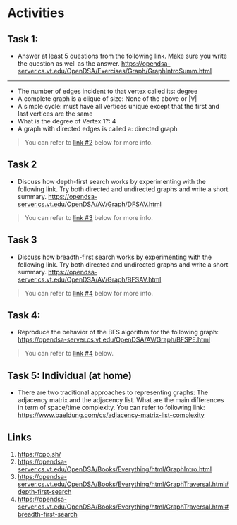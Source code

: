 # Activities

## Task 1:

- Answer at least 5 questions from the following link. Make sure you write the question as well as the answer.
  https://opendsa-server.cs.vt.edu/OpenDSA/Exercises/Graph/GraphIntroSumm.html

----
- The number of edges incident to that vertex called its: degree
- A complete graph is a clique of size: None of the above or |V|
- A simple cycle: must have all vertices unique except that the first and last vertices are the same
- What is the degree of Vertex 1?: 4
- A graph with directed edges is called a: directed graph


> You can refer to [link #2](#links) below for more info.

## Task 2

- Discuss how depth-first search works by experimenting with the following link. Try both directed and undirected graphs and write a short summary.
  https://opendsa-server.cs.vt.edu/OpenDSA/AV/Graph/DFSAV.html

> You can refer to [link #3](#links) below for more info.

## Task 3

- Discuss how breadth-first search works by experimenting with the following link. Try both directed and undirected graphs and write a short summary.
  https://opendsa-server.cs.vt.edu/OpenDSA/AV/Graph/BFSAV.html

> You can refer to [link #4](#links) below for more info.

## Task 4:

- Reproduce the behavior of the BFS algorithm for the following graph:
  https://opendsa-server.cs.vt.edu/OpenDSA/AV/Graph/BFSPE.html

> You can refer to [link #4](#links) below.

## Task 5: Individual (at home)

- There are two traditional approaches to representing graphs: The adjacency matrix and the adjacency list. What are the main differences in term of space/time complexity. You can refer to following link:
  https://www.baeldung.com/cs/adjacency-matrix-list-complexity

## Links

1. https://cpp.sh/
2. https://opendsa-server.cs.vt.edu/OpenDSA/Books/Everything/html/GraphIntro.html
3. https://opendsa-server.cs.vt.edu/OpenDSA/Books/Everything/html/GraphTraversal.html#depth-first-search
4. https://opendsa-server.cs.vt.edu/OpenDSA/Books/Everything/html/GraphTraversal.html#breadth-first-search
